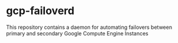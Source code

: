 # gcp-failoverd
This repository contains a daemon for automating failovers between primary and secondary Google Compute Engine Instances
